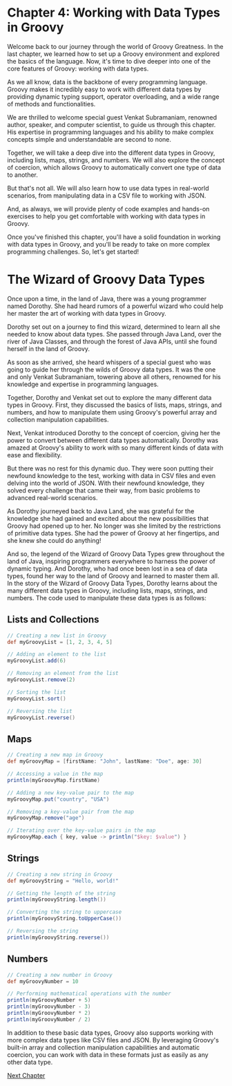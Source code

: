 # Chapter 4: Working with Data Types in Groovy

Welcome back to our journey through the world of Groovy Greatness. In the last chapter, we learned how to set up a Groovy environment and explored the basics of the language. Now, it's time to dive deeper into one of the core features of Groovy: working with data types.

As we all know, data is the backbone of every programming language. Groovy makes it incredibly easy to work with different data types by providing dynamic typing support, operator overloading, and a wide range of methods and functionalities.

We are thrilled to welcome special guest Venkat Subramaniam, renowned author, speaker, and computer scientist, to guide us through this chapter. His expertise in programming languages and his ability to make complex concepts simple and understandable are second to none.

Together, we will take a deep dive into the different data types in Groovy, including lists, maps, strings, and numbers. We will also explore the concept of coercion, which allows Groovy to automatically convert one type of data to another.

But that's not all. We will also learn how to use data types in real-world scenarios, from manipulating data in a CSV file to working with JSON.

And, as always, we will provide plenty of code examples and hands-on exercises to help you get comfortable with working with data types in Groovy.

Once you've finished this chapter, you'll have a solid foundation in working with data types in Groovy, and you'll be ready to take on more complex programming challenges. So, let's get started!
# The Wizard of Groovy Data Types

Once upon a time, in the land of Java, there was a young programmer named Dorothy. She had heard rumors of a powerful wizard who could help her master the art of working with data types in Groovy.

Dorothy set out on a journey to find this wizard, determined to learn all she needed to know about data types. She passed through Java Land, over the river of Java Classes, and through the forest of Java APIs, until she found herself in the land of Groovy.

As soon as she arrived, she heard whispers of a special guest who was going to guide her through the wilds of Groovy data types. It was the one and only Venkat Subramaniam, towering above all others, renowned for his knowledge and expertise in programming languages.

Together, Dorothy and Venkat set out to explore the many different data types in Groovy. First, they discussed the basics of lists, maps, strings, and numbers, and how to manipulate them using Groovy's powerful array and collection manipulation capabilities.

Next, Venkat introduced Dorothy to the concept of coercion, giving her the power to convert between different data types automatically. Dorothy was amazed at Groovy's ability to work with so many different kinds of data with ease and flexibility.

But there was no rest for this dynamic duo. They were soon putting their newfound knowledge to the test, working with data in CSV files and even delving into the world of JSON. With their newfound knowledge, they solved every challenge that came their way, from basic problems to advanced real-world scenarios.

As Dorothy journeyed back to Java Land, she was grateful for the knowledge she had gained and excited about the new possibilities that Groovy had opened up to her. No longer was she limited by the restrictions of primitive data types. She had the power of Groovy at her fingertips, and she knew she could do anything!

And so, the legend of the Wizard of Groovy Data Types grew throughout the land of Java, inspiring programmers everywhere to harness the power of dynamic typing. And Dorothy, who had once been lost in a sea of data types, found her way to the land of Groovy and learned to master them all.
In the story of the Wizard of Groovy Data Types, Dorothy learns about the many different data types in Groovy, including lists, maps, strings, and numbers. The code used to manipulate these data types is as follows:

## Lists and Collections
```groovy
// Creating a new list in Groovy
def myGroovyList = [1, 2, 3, 4, 5]

// Adding an element to the list
myGroovyList.add(6)

// Removing an element from the list
myGroovyList.remove(2)

// Sorting the list
myGroovyList.sort()

// Reversing the list
myGroovyList.reverse()
```

## Maps
```groovy
// Creating a new map in Groovy
def myGroovyMap = [firstName: "John", lastName: "Doe", age: 30]

// Accessing a value in the map
println(myGroovyMap.firstName)

// Adding a new key-value pair to the map
myGroovyMap.put("country", "USA")

// Removing a key-value pair from the map
myGroovyMap.remove("age")

// Iterating over the key-value pairs in the map
myGroovyMap.each { key, value -> println("$key: $value") }
```

## Strings
```groovy
// Creating a new string in Groovy
def myGroovyString = "Hello, world!"

// Getting the length of the string
println(myGroovyString.length())

// Converting the string to uppercase
println(myGroovyString.toUpperCase())

// Reversing the string
println(myGroovyString.reverse())
```

## Numbers
```groovy
// Creating a new number in Groovy
def myGroovyNumber = 10

// Performing mathematical operations with the number
println(myGroovyNumber + 5)
println(myGroovyNumber - 3)
println(myGroovyNumber * 2)
println(myGroovyNumber / 2)
```

In addition to these basic data types, Groovy also supports working with more complex data types like CSV files and JSON. By leveraging Groovy's built-in array and collection manipulation capabilities and automatic coercion, you can work with data in these formats just as easily as any other data type.


[Next Chapter](05_Chapter05.md)